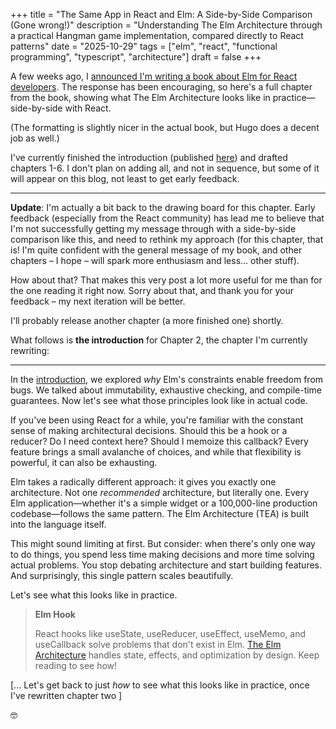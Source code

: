 +++
title = "The Same App in React and Elm: A Side-by-Side Comparison (Gone wrong!)"
description = "Understanding The Elm Architecture through a practical Hangman game implementation, compared directly to React patterns"
date = "2025-10-29"
tags = ["elm", "react", "functional programming", "typescript", "architecture"]
draft = false
+++

A few weeks ago, I [announced I'm writing a book about Elm for React developers](https://cekrem.github.io/posts/elm-book-announcement/). The response has been encouraging, so here's a full chapter from the book, showing what The Elm Architecture looks like in practice—side-by-side with React.

(The formatting is slightly nicer in the actual book, but Hugo does a decent job as well.)

I've currently finished the introduction (published [here](https://cekrem.github.io/posts/elm-book-announcement/)) and drafted chapters 1-6. I don't plan on adding all, and not in sequence, but some of it will appear on this blog, not least to get early feedback.

---

**Update**: I'm actually a bit back to the drawing board for this chapter. Early feedback (especially from the React community) has lead me to believe that I'm not successfully getting my message through with a side-by-side comparison like this, and need to rethink my approach (for this chapter, that is! I'm quite confident with the general message of my book, and other chapters – I hope – will spark more enthusiasm and less... other stuff).

How about that? That makes this very post a lot more useful for me than for the one reading it right now. Sorry about that, and thank you for your feedback – my next iteration will be better.

I'll probably release another chapter (a more finished one) shortly.

What follows is **the introduction** for Chapter 2, the chapter I'm currently rewriting:

---

In the [introduction](https://cekrem.github.io/posts/elm-book-announcement/), we explored _why_ Elm's constraints enable freedom from bugs. We talked about immutability, exhaustive checking, and compile-time guarantees. Now let's see what those principles look like in actual code.

If you've been using React for a while, you're familiar with the constant sense of making architectural decisions. Should this be a hook or a reducer? Do I need context here? Should I memoize this callback? Every feature brings a small avalanche of choices, and while that flexibility is powerful, it can also be exhausting.

Elm takes a radically different approach: it gives you exactly one architecture. Not one _recommended_ architecture, but literally one. Every Elm application—whether it's a simple widget or a 100,000-line production codebase—follows the same pattern. The Elm Architecture (TEA) is built into the language itself.

This might sound limiting at first. But consider: when there's only one way to do things, you spend less time making decisions and more time solving actual problems. You stop debating architecture and start building features. And surprisingly, this single pattern scales beautifully.

Let's see what this looks like in practice.

> **Elm Hook**
>
> React hooks like useState, useReducer, useEffect, useMemo, and useCallback solve problems that don't exist in Elm. [The Elm Architecture](https://guide.elm-lang.org/architecture/) handles state, effects, and optimization by design. Keep reading to see how!

[... Let's get back to just _how_ to see what this looks like in practice, once I've rewritten chapter two ]

🤓
